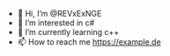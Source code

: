 - 👋 Hi, I’m @REVxExNGE
- 👀 I’m interested in c#
- 🌱 I’m currently learning c++
- 📫 How to reach me https://example.de
<!---
REVxExNGE/REVxExNGE is a ✨ special ✨ repository because its `README.md` (this file) appears on your GitHub profile.
You can click the Preview link to take a look at your changes.
--->
